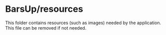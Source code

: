 # BarsUp/resources

This folder contains resources (such as images) needed by the application. This file can
be removed if not needed.
